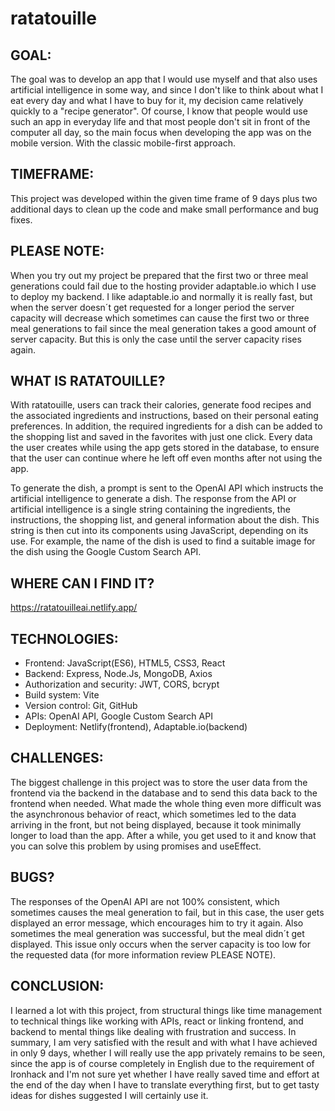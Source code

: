 # ratatouille

GOAL:
---
The goal was to develop an app that I would use myself and that also uses artificial intelligence in some way,
and since I don't like to think about what I eat every day and what I have to buy for it, my decision came relatively quickly to a "recipe generator".
Of course, I know that people would use such an app in everyday life and that most people don't sit in front of the computer all day,
so the main focus when developing the app was on the mobile version. With the classic mobile-first approach.

TIMEFRAME:
---
This project was developed within the given time frame of 9 days plus two additional days to clean up the code and make small performance and bug fixes.

PLEASE NOTE:
---
When you try out my project be prepared that the first two or three meal generations could fail due to the hosting provider adaptable.io which I use to deploy my backend. I like adaptable.io and normally it is really fast, but when the server doesn´t get requested for a longer period the server capacity will decrease which sometimes can cause the first two or three meal generations to fail since the meal generation takes a good amount of server capacity. But this is only the case until the server capacity rises again.

WHAT IS RATATOUILLE?
---
With ratatouille, users can track their calories, generate food recipes and the associated ingredients and instructions, based on their personal eating preferences.
In addition, the required ingredients for a dish can be added to the shopping list and saved in the favorites with just one click.
Every data the user creates while using the app gets stored in the database, to ensure that the user can continue where he left off even months after not using the app.

To generate the dish, a prompt is sent to the OpenAI API which instructs the artificial intelligence to generate a dish.
The response from the API or artificial intelligence is a single string containing the ingredients, the instructions, the shopping list, and general information about the dish.
This string is then cut into its components using JavaScript, depending on its use. For example, the name of the dish is used to find a suitable image for the dish using the Google Custom Search API.

WHERE CAN I FIND IT?
---
https://ratatouilleai.netlify.app/

TECHNOLOGIES:
---
- Frontend: JavaScript(ES6), HTML5, CSS3, React
- Backend: Express, Node.Js, MongoDB, Axios
- Authorization and security: JWT, CORS, bcrypt
- Build system: Vite
- Version control: Git, GitHub
- APIs: OpenAI API, Google Custom Search API
- Deployment: Netlify(frontend), Adaptable.io(backend)

CHALLENGES:
---
The biggest challenge in this project was to store the user data from the frontend via the backend in the database and to send this data back to the frontend when needed.
What made the whole thing even more difficult was the asynchronous behavior of react, which sometimes led to the data arriving in the front, but not being displayed,
because it took minimally longer to load than the app. After a while, you get used to it and know that you can solve this problem by using promises and useEffect.

BUGS?
---
The responses of the OpenAI API are not 100% consistent, which sometimes causes the meal generation to fail, but in this case, the user gets displayed an error message, which encourages him to try it again.
Also sometimes the meal generation was successful, but the meal didn´t get displayed. This issue only occurs when the server capacity is too low for the requested data (for more information review PLEASE NOTE).

CONCLUSION:
---
I learned a lot with this project, from structural things like time management to technical things like working with APIs, react or linking frontend, and backend to mental things like dealing with frustration and success. In summary, I am very satisfied with the result and with what I have achieved in only 9 days, whether I will really use the app privately remains to be seen,
since the app is of course completely in English due to the requirement of Ironhack and I'm not sure yet whether I have really saved time and effort at the end of the day when I have to translate everything first,
but to get tasty ideas for dishes suggested I will certainly use it.

